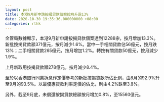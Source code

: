 ```yaml
---
layout: post
title: 本港9月新申請按揭貸款個案按月升逾13%
date: 2020-10-30 19:35:36.000000000 +08:00
categories: rthk
---
```


金管局數據顯示，本港9月新申請按揭貸款個案達到12288宗，按月增加13.3%。新批按揭貸款額371億元，按月減少1.6%。當中一手相關貸款佔56億元，按月跌13%；二手相關貸款265億元，按月增加1.2%。轉按有關貸款50億元，按月減少1.9%。

上月新取用按揭貸款額278億元，按月減少8.4%。

至於以香港銀行同業拆息作定價參考的新批按揭貸款所佔比例，由8月的92.9%升至9月的93.5%。以最優惠貸款利率定價的佔比，則由4.2%跌至3.8%。

另外，截至9月底，未償還按揭貸款總額按月增加0.8%，至15560億元。
